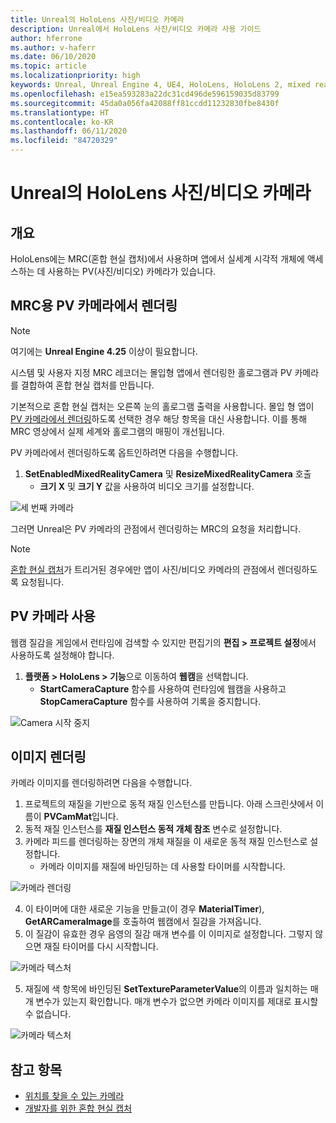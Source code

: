 ```yaml
---
title: Unreal의 HoloLens 사진/비디오 카메라
description: Unreal에서 HoloLens 사진/비디오 카메라 사용 가이드
author: hferrone
ms.author: v-haferr
ms.date: 06/10/2020
ms.topic: article
ms.localizationpriority: high
keywords: Unreal, Unreal Engine 4, UE4, HoloLens, HoloLens 2, mixed reality, 개발, 기능, 설명서, 가이드, 홀로그램, 카메라, PV 카메라, MRC
ms.openlocfilehash: e15ea593283a22dc31cd496de596159035d83799
ms.sourcegitcommit: 45da0a056fa42088ff81ccdd11232830fbe8430f
ms.translationtype: HT
ms.contentlocale: ko-KR
ms.lasthandoff: 06/11/2020
ms.locfileid: "84720329"
---
```

# <a name="hololens-photovideo-camera-in-unreal"></a>Unreal의 HoloLens 사진/비디오 카메라

## <a name="overview"></a>개요

HoloLens에는 MRC(혼합 현실 캡처)에서 사용하며 앱에서 실세계 시각적 개체에 액세스하는 데 사용하는 PV(사진/비디오) 카메라가 있습니다.

## <a name="render-from-the-pv-camera-for-mrc"></a>MRC용 PV 카메라에서 렌더링

> [!NOTE]
> 여기에는 **Unreal Engine 4.25** 이상이 필요합니다.

시스템 및 사용자 지정 MRC 레코더는 몰입형 앱에서 렌더링한 홀로그램과 PV 카메라를 결합하여 혼합 현실 캡처를 만듭니다.

기본적으로 혼합 현실 캡처는 오른쪽 눈의 홀로그램 출력을 사용합니다. 몰입 형 앱이 [PV 카메라에서 렌더링](mixed-reality-capture-for-developers.md#render-from-the-pv-camera-opt-in)하도록 선택한 경우 해당 항목을 대신 사용합니다. 이를 통해 MRC 영상에서 실제 세계와 홀로그램의 매핑이 개선됩니다.

PV 카메라에서 렌더링하도록 옵트인하려면 다음을 수행합니다.

1. **SetEnabledMixedRealityCamera** 및 **ResizeMixedRealityCamera** 호출
    * **크기 X** 및 **크기 Y** 값을 사용하여 비디오 크기를 설정합니다.

![세 번째 카메라](images/unreal-camera-3rd.PNG)

그러면 Unreal은 PV 카메라의 관점에서 렌더링하는 MRC의 요청을 처리합니다.

> [!NOTE]
> [혼합 현실 캡처](mixed-reality-capture.md)가 트리거된 경우에만 앱이 사진/비디오 카메라의 관점에서 렌더링하도록 요청됩니다.

## <a name="using-the-pv-camera"></a>PV 카메라 사용

웹캠 질감을 게임에서 런타임에 검색할 수 있지만 편집기의 **편집 > 프로젝트 설정**에서 사용하도록 설정해야 합니다.
1. **플랫폼 > HoloLens > 기능**으로 이동하여 **웹캠**을 선택합니다.
    * **StartCameraCapture** 함수를 사용하여 런타임에 웹캠을 사용하고 **StopCameraCapture** 함수를 사용하여 기록을 중지합니다.

![Camera 시작 중지](images/unreal-camera-startstop.PNG)

## <a name="rendering-an-image"></a>이미지 렌더링
카메라 이미지를 렌더링하려면 다음을 수행합니다.
1. 프로젝트의 재질을 기반으로 동적 재질 인스턴스를 만듭니다. 아래 스크린샷에서 이름이 **PVCamMat**입니다.  
2. 동적 재질 인스턴스를 **재질 인스턴스 동적 개체 참조** 변수로 설정합니다.  
3. 카메라 피드를 렌더링하는 장면의 개체 재질을 이 새로운 동적 재질 인스턴스로 설정합니다.
    * 카메라 이미지를 재질에 바인딩하는 데 사용할 타이머를 시작합니다. 

![카메라 렌더링](images/unreal-camera-render.PNG)

4. 이 타이머에 대한 새로운 기능을 만들고(이 경우 **MaterialTimer**), **GetARCameraImage**를 호출하여 웹캠에서 질감을 가져옵니다.  
5. 이 질감이 유효한 경우 음영의 질감 매개 변수를 이 이미지로 설정합니다.  그렇지 않으면 재질 타이머를 다시 시작합니다. 

![카메라 텍스처](images/unreal-camera-texture.PNG)

5. 재질에 색 항목에 바인딩된 **SetTextureParameterValue**의 이름과 일치하는 매개 변수가 있는지 확인합니다. 매개 변수가 없으면 카메라 이미지를 제대로 표시할 수 없습니다.

![카메라 텍스처](images/unreal-camera-material.PNG)

## <a name="see-also"></a>참고 항목
* [위치를 찾을 수 있는 카메라](locatable-camera.md)
* [개발자를 위한 혼합 현실 캡처](mixed-reality-capture-for-developers.md)
